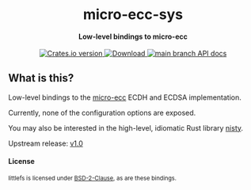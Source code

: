 <h1 align="center">micro-ecc-sys</h1>
<div align="center">
 <strong>
   Low-level bindings to micro-ecc
 </strong>
</div>

<br />

<div align="center">
  <!-- Crates version -->
  <a href="https://crates.io/crates/micro-ecc-sys">
    <img src="https://img.shields.io/crates/v/micro-ecc-sys.svg?style=flat-square"
    alt="Crates.io version" />
  </a>
  <!-- Downloads -->
  <a href="https://crates.io/crates/micro-ecc-sys">
    <img src="https://img.shields.io/crates/d/micro-ecc-sys.svg?style=flat-square"
      alt="Download" />
  </a>
  <!-- API docs -->
  <a href="https://docs.rs/micro-ecc-sys">
    <img src="https://img.shields.io/badge/docs-latest-blue.svg?style=flat-square"
      alt="main branch API docs" />
  </a>
</div>

## What is this?

Low-level bindings to the [micro-ecc][micro-ecc] ECDH and ECDSA implementation.

Currently, none of the configuration options are exposed.

You may also be interested in the high-level, idiomatic Rust library [nisty][nisty].

Upstream release: [v1.0][upstream-release]

[micro-ecc]: https://github.com/kmackay/micro-ecc
[nisty]: https://github.com/nickray/nisty
[upstream-release]: https://github.com/kmackay/micro-ecc/releases/tag/v1.0

#### License

<sup>littlefs is licensed under [BSD-2-Clause][bsd-2-clause], as are these bindings.</sup>

[bsd-2-clause]: https://github.com/kmackay/micro-ecc/blob/master/LICENSE.txt<Paste>

